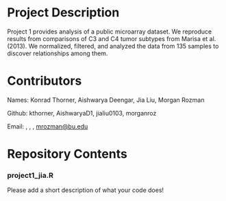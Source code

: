 # Project Description

Project 1 provides analysis of a public microarray dataset. We reproduce results from comparisons of C3 and C4 tumor subtypes from Marisa et al. (2013). We normalized, filtered, and analyzed the data from 135 samples to discover relationships among them.

# Contributors

Names: Konrad Thorner, Aishwarya Deengar, Jia Liu, Morgan Rozman

Github: kthorner, AishwaryaD1, jialiu0103, morganroz

Email: , , , mrozman@bu.edu
 
# Repository Contents

### project1_jia.R

Please add a short description of what your code does!
